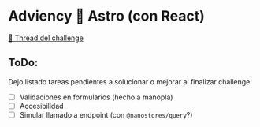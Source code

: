 # Adviency 🤝 Astro (con React)

[🧵 Thread del challenge](https://twitter.com/goncy/status/1730572226565386677)

## ToDo:

Dejo listado tareas pendientes a solucionar o mejorar al finalizar challenge:

- [ ] Validaciones en formularios (hecho a manopla)
- [ ] Accesibilidad
- [ ] Simular llamado a endpoint (con `@nanostores/query`?)
